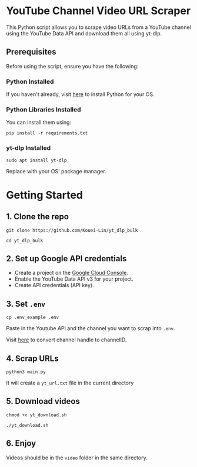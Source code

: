 # YouTube Channel Video URL Scraper

This Python script allows you to scrape video URLs from a YouTube channel using the YouTube Data API and download them all using yt-dlp.

## Prerequisites

Before using the script, ensure you have the following:

### Python Installed

If you haven't already, visit [here](https://www.python.org/) to install Python for your OS.

### Python Libraries Installed

You can install them using:

`pip install -r requirements.txt`

### yt-dlp Installed

`sudo apt install yt-dlp`

Replace with your OS' package manager.

# Getting Started

## 1. Clone the repo
`git clone https://github.com/Kouei-Lin/yt_dlp_bulk`

`cd yt_dlp_bulk`

## 2. Set up Google API credentials

- Create a project on the [Google Cloud Console](https://console.cloud.google.com/).
- Enable the YouTube Data API v3 for your project.
- Create API credentials (API key).

## 3. Set `.env`
`cp .env_example .env`

Paste in the Youtube API and the channel you want to scrap into `.env`.

Visit [here](https://www.streamweasels.com/tools/youtube-channel-id-and-user-id-convertor/) to convert channel handle to channelID.

## 4. Scrap URLs
`python3 main.py`

It will create a `yt_url.txt` file in the current directory

## 5. Download videos
`chmod +x yt_download.sh`

`./yt_download.sh`

## 6. Enjoy
Videos should be in the `video` folder in the same directory.
